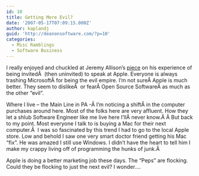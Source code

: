 ```yaml
---
id: 10
title: Getting More Evil?
date: '2007-05-17T07:09:15.000Z'
author: kaplandj
guid: 'http://deanonsoftware.com/?p=10'
categories:
  - Misc Ramblings
  - Software Business
---
```

I really enjoyed and chuckled at Jeremy Allison’s [piece](http://www.tuxdeluxe.org/node/175) on his experience of being invitedÂ  (then uninvited) to speak at Apple. Everyone is always trashing MicrosoftÂ for being the evil empire. I’m not sureÂ Apple is much better. They seem to dislikeÂ  or fearÂ Open Source SoftwareÂ as much as the other “evil”.

Where I live – the Main Line in PA -Â I’m noticing a shiftÂ in the computer purchases around here. Most of the folks here are very affluent. How they let a shlub Software Engineer like me live here I’llÂ never know.Â Â But back to my point. Most everyone I talk to is buying a Mac for their next computer.Â  I was so fascinated by this trend I had to go to the local Apple store. Low and behold I saw one very smart doctor friend getting his Mac “fix”. He was amazed I still use Windows. I didn’t have the heart to tell him I make my crappy living off of programming the hunks of junk.Â 

Apple is doing a better marketing job these days. The “Peps” are flocking. Could they be flocking to just the next evil? I wonder….
